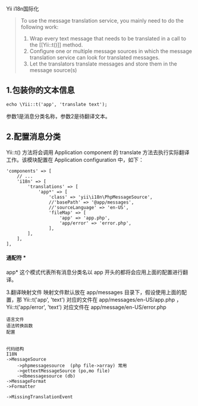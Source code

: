 Yii i18n国际化

> To use the message translation service, you mainly need to do the following work:			
> 1. Wrap every text message that needs to be translated in a call to the [[Yii::t()]] method.	
> 2. Configure one or multiple message sources in which the message translation service	
can look for translated messages.	
> 3. Let the translators translate messages and store them in the message source(s)	

1.包装你的文本信息
---
```
echo \Yii::t('app', 'translate text');
```
参数1是消息分类名称，参数2是待翻译文本。

2.配置消息分类
---
Yii::t() 方法将会调用 Application component 的 translate 方法去执行实际翻译工作。该模块配置在 Application configuration 中，如下：	
```
'components' => [
	// ...
	'i18n' => [
		'translations' => [
			'app*' => [
				'class' => 'yii\i18n\PhpMessageSource',
				//'basePath' => '@app/messages',
				//'sourceLanguage' => 'en-US',
				'fileMap' => [
					'app' => 'app.php',
					'app/error' => 'error.php',
				],
		],
	],
],
```
#### 通配符 *		
app* 这个模式代表所有消息分类名以 app 开头的都将会应用上面的配置进行翻译。

3.翻译映射文件
映射文件默认放在 app/messages 目录下，假设使用上面的配置，那 Yii::t('app', 'text') 对应的文件在 app/messages/en-US/app.php ，Yii::t('app/error', 'text') 对应文件在 app/message/en-US/error.php



```
语言文件
语法转换函数
配置


代码结构
I18N
->MessageSource
	->phpmessagesource  (php file->array) 常用
	->gettextMessageSource (po,mo file)
	->dbmessagesource (db)
->MessageFormat
->Formatter

->MissingTranslationEvent
```